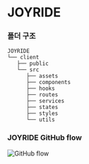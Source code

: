 # JOYRIDE

### 폴더 구조

```
JOYRIDE
└── client
   ├── public
   └── src
      ├── assets
      ├── components
      ├── hooks
      ├── routes
      ├── services
      ├── states
      ├── styles
      └── utils
```

### JOYRIDE GitHub flow

![GitHub flow](https://user-images.githubusercontent.com/78777461/183014551-24e1c15b-d1d9-4f62-9c73-464fbbd662c0.png)
